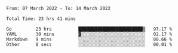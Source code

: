 <!--START_SECTION:waka-->

```text
From: 07 March 2022 - To: 14 March 2022

Total Time: 23 hrs 41 mins

Go         23 hrs          ████████████████████████▒   97.17 %
YAML       30 mins         ▓░░░░░░░░░░░░░░░░░░░░░░░░   02.17 %
Markdown   9 mins          ░░░░░░░░░░░░░░░░░░░░░░░░░   00.66 %
Other      0 secs          ░░░░░░░░░░░░░░░░░░░░░░░░░   00.01 %
```

<!--END_SECTION:waka-->